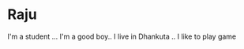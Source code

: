 # Raju
<html>
  <head>
    I'm a student ... I'm a good boy.. I live in Dhankuta
    ..
    <body>I like to play game </body>
  </head>
</html>

